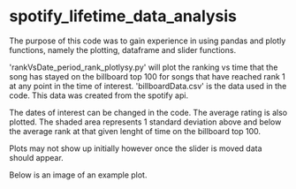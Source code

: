 # spotify_lifetime_data_analysis

The purpose of this code was to gain experience in using pandas and plotly functions, namely the plotting, dataframe and slider functions.

'rankVsDate_period_rank_plotlysy.py' will plot the ranking vs time that the song has stayed on the billboard top 100 for songs that have reached rank 1 at any point in the time of interest.
'billboardData.csv' is the data used in the code. This data was created from the spotify api.

The dates of interest can be changed in the code. The average rating is also plotted. The shaded area represents 1 standard deviation above and below the average rank at that given lenght of time on the billboard top 100.

Plots may not show up initially however once the slider is moved data should appear.

Below is an image of an example plot.
